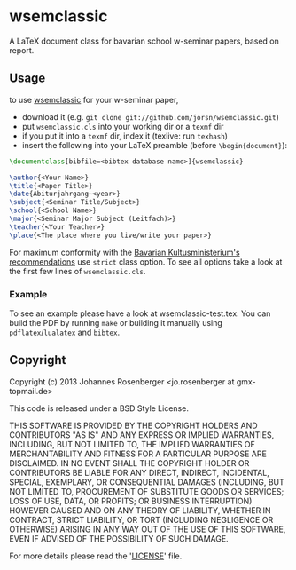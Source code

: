 wsemclassic
===========

A LaTeX document class for bavarian school w-seminar papers, based on report.


Usage
-----------

to use [wsemclassic][ws@github]
for your w-seminar paper,

* download it (e.g. `git clone git://github.com/jorsn/wsemclassic.git`)
* put `wsemclassic.cls` into your working dir or a `texmf` dir
* if you put it into a `texmf` dir, index it (texlive: run `texhash`)
* insert the following into your LaTeX preamble (before `\begin{document}`):

```latex
\documentclass[bibfile=<bibtex database name>]{wsemclassic}

\author{<Your Name>}
\title{<Paper Title>}
\date{Abiturjahrgang~<year>}
\subject{<Seminar Title/Subject>}
\school{<School Name>}
\major{<Seminar Major Subject (Leitfach)>}
\teacher{<Your Teacher>}
\place{<The place where you live/write your paper>}
```

For maximum conformity with the
[Bavarian Kultusministerium's recommendations][recomm]
use `strict` class option.
To see all options take a look at the first few lines of `wsemclassic.cls`.

[ws@github]: https://github.com/jorsn/wsemclassic "GitHub: wsemclassic"
[recomm]: http://www.jack-steinberger-gymnasium.de/joomla/images/Dokumente/Oberstufe/Material/Merkblatt_Seminararbeit.pdf


### Example

To see an example please have a look at wsemclassic-test.tex.
You can build the PDF by running `make` or building it manually using `pdflatex`/`lualatex` and `bibtex`.



Copyright
-----------

Copyright (c) 2013 Johannes Rosenberger <jo.rosenberger at gmx-topmail.de>

This code is released under a BSD Style License.

THIS SOFTWARE IS PROVIDED BY THE COPYRIGHT HOLDERS AND CONTRIBUTORS "AS IS" AND ANY
EXPRESS OR IMPLIED WARRANTIES, INCLUDING, BUT NOT LIMITED TO, THE IMPLIED WARRANTIES
OF MERCHANTABILITY AND FITNESS FOR A PARTICULAR PURPOSE ARE DISCLAIMED. IN NO EVENT
SHALL THE COPYRIGHT HOLDER OR CONTRIBUTORS BE LIABLE FOR ANY DIRECT, INDIRECT,
INCIDENTAL, SPECIAL, EXEMPLARY, OR CONSEQUENTIAL DAMAGES (INCLUDING, BUT NOT LIMITED
TO, PROCUREMENT OF SUBSTITUTE GOODS OR SERVICES; LOSS OF USE, DATA, OR PROFITS; OR
BUSINESS INTERRUPTION) HOWEVER CAUSED AND ON ANY THEORY OF LIABILITY, WHETHER IN
CONTRACT, STRICT LIABILITY, OR TORT (INCLUDING NEGLIGENCE OR OTHERWISE) ARISING IN
ANY WAY OUT OF THE USE OF THIS SOFTWARE, EVEN IF ADVISED OF THE POSSIBILITY OF SUCH
DAMAGE.

For more details please read the '[LICENSE]' file.

[LICENSE]: https://github.com/jorsn/wsemclassic/blob/master/LICENSE
